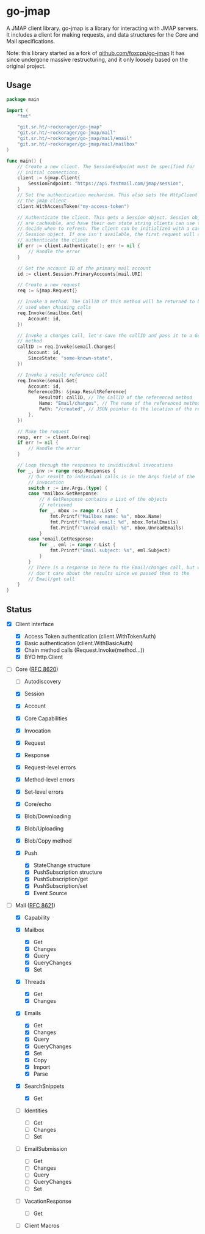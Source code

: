 # go-jmap

A JMAP client library. go-jmap is a library for interacting with JMAP servers.
It includes a client for making requests, and data structures for the Core and
Mail specifications.

Note: this library started as a fork of [github.com/foxcpp/go-jmap](https://github.com/foxcpp/go-jmap)
It has since undergone massive restructuring, and it only loosely based on the
original project.

## Usage

```go
package main

import (
	"fmt"

	"git.sr.ht/~rockorager/go-jmap"
	"git.sr.ht/~rockorager/go-jmap/mail"
	"git.sr.ht/~rockorager/go-jmap/mail/email"
	"git.sr.ht/~rockorager/go-jmap/mail/mailbox"
)

func main() {
	// Create a new client. The SessionEndpoint must be specified for
	// initial connections.
	client := &jmap.Client{
		SessionEndpoint: "https://api.fastmail.com/jmap/session",
	}
	// Set the authentication mechanism. This also sets the HttpClient of
	// the jmap client
	client.WithAccessToken("my-access-token")

	// Authenticate the client. This gets a Session object. Session objects
	// are cacheable, and have their own state string clients can use to
	// decide when to refresh. The client can be initialized with a cached
	// Session object. If one isn't available, the first request will also
	// authenticate the client
	if err := client.Authenticate(); err != nil {
		// Handle the error
	}

	// Get the account ID of the primary mail account
	id := client.Session.PrimaryAccounts[mail.URI]

	// Create a new request
	req := &jmap.Request{}

	// Invoke a method. The CallID of this method will be returned to be
	// used when chaining calls
	req.Invoke(&mailbox.Get{
		Account: id,
	})

	// Invoke a changes call, let's save the callID and pass it to a Get
	// method
	callID := req.Invoke(&email.Changes{
		Account: id,
		SinceState: "some-known-state",
	})

	// Invoke a result reference call 
	req.Invoke(&email.Get{
		Account: id,
		ReferenceIDs: &jmap.ResultReference{
			ResultOf: callID, // The CallID of the referenced method
			Name: "Email/changes", // The name of the referenced method
			Path: "/created", // JSON pointer to the location of the reference
		},
	})

	// Make the request
	resp, err := client.Do(req)
	if err != nil {
		// Handle the error
	}

	// Loop through the responses to invidividual invocations
	for _, inv := range resp.Responses {
		// Our result to individual calls is in the Args field of the
		// invocation
		switch r := inv.Args.(type) {
		case *mailbox.GetResponse:
			// A GetResponse contains a List of the objects
			// retrieved
			for _, mbox := range r.List {
				fmt.Printf("Mailbox name: %s", mbox.Name)
				fmt.Printf("Total email: %d", mbox.TotalEmails)
				fmt.Printf("Unread email: %d", mbox.UnreadEmails)
			}
		case *email.GetResponse:
			for _, eml := range r.List {
				fmt.Printf("Email subject: %s", eml.Subject)
			}
		}
		// There is a response in here to the Email/changes call, but we
		// don't care about the results since we passed them to the
		// Email/get call
	}
}
```

## Status

- [x] Client interface

  - [x] Access Token authentication (client.WithTokenAuth)
  - [x] Basic authentication (client.WithBasicAuth)
  - [x] Chain method calls (Request.Invoke(method...))
  - [x] BYO http.Client

- [ ] Core ([RFC 8620](https://tools.ietf.org/html/rfc8620))

  - [ ] Autodiscovery
  - [x] Session
  - [x] Account
  - [x] Core Capabilities
  - [x] Invocation
  - [x] Request
  - [x] Response
  - [x] Request-level errors
  - [x] Method-level errors
  - [x] Set-level errors

  - [x] Core/echo

  - [x] Blob/Downloading
  - [x] Blob/Uploading
  - [x] Blob/Copy method

  - [x] Push
    - [x] StateChange structure
    - [x] PushSubscription structure
    - [x] PushSubscription/get
    - [x] PushSubscription/set
    - [x] Event Source

- [ ] Mail ([RFC 8621](https://tools.ietf.org/html/rfc8621))

  - [x] Capability

  - [x] Mailbox

    - [x] Get
    - [x] Changes
    - [x] Query
    - [x] QueryChanges
    - [x] Set

  - [x] Threads

    - [x] Get
    - [x] Changes

  - [x] Emails

    - [x] Get
    - [x] Changes
    - [x] Query
    - [x] QueryChanges
    - [x] Set
    - [x] Copy
    - [x] Import
    - [x] Parse

  - [x] SearchSnippets

    - [x] Get

  - [ ] Identities

    - [ ] Get
    - [ ] Changes
    - [ ] Set

  - [ ] EmailSubmission

    - [ ] Get
    - [ ] Changes
    - [ ] Query
    - [ ] QueryChanges
    - [ ] Set

  - [ ] VacationResponse

    - [ ] Get

  - [ ] Client Macros
